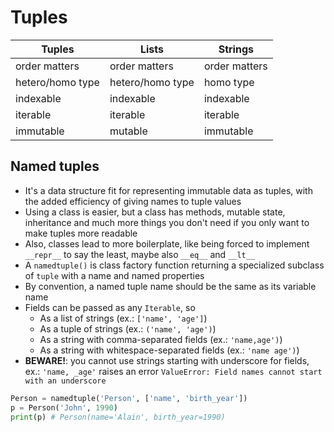 # Tuples

| Tuples           | Lists            | Strings       | 
| ---------------- | ---------------- | ------------- |
| order matters    | order matters    | order matters |
| hetero/homo type | hetero/homo type | homo type     |
| indexable        | indexable        | indexable     |
| iterable         | iterable         | iterable      |
| immutable        | mutable          | immutable     |

## Named tuples

- It's a data structure fit for representing immutable data as tuples, with the
added efficiency of giving names to tuple values
- Using a class is easier, but a class has methods, mutable state, inheritance
and much more things you don't need if you only want to make tuples more readable
- Also, classes lead to more boilerplate, like being forced to implement `__repr__`
to say the least, maybe also `__eq__` and `__lt__`
- A `namedtuple()` is class factory function returning a specialized subclass of `tuple` with a name and named properties
- By convention, a named tuple name should be the same as its variable name
- Fields can be passed as any `Iterable`, so
  - As a list of strings (ex.: `['name', 'age']`)
  - As a tuple of strings (ex.: `('name', 'age')`)
  - As a string with comma-separated fields (ex.: `'name,age')`)
  - As a string with whitespace-separated fields (ex.: `'name age')`)
- **BEWARE!**: you cannot use strings starting with underscore for fields, ex.: `'name, _age'` raises an error `ValueError: Field names cannot start with an underscore`


```py
Person = namedtuple('Person', ['name', 'birth_year'])
p = Person('John', 1990)
print(p) # Person(name='Alain', birth_year=1990)
```